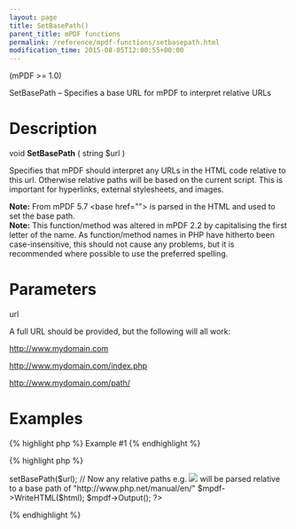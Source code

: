 ```yaml
---
layout: page
title: SetBasePath()
parent_title: mPDF functions
permalink: /reference/mpdf-functions/setbasepath.html
modification_time: 2015-08-05T12:00:55+00:00
---
```


<p>(mPDF &gt;= 1.0)</p>
<p>SetBasePath – Specifies a base URL for mPDF to interpret relative URLs</p>

# Description

<p class="manual_block">void <b>SetBasePath</b> ( string <span class="parameter">$url</span> )</p>
<p>Specifies that mPDF should interpret any URLs in the HTML code relative to this <span class="parameter">url</span>. Otherwise relative paths will be based on the current script. This is important for hyperlinks, external stylesheets, and images.</p>

<div class="alert alert-info" role="alert"><strong>Note:</strong> From mPDF 5.7 &lt;base href=""&gt; is parsed in the HTML and used to set the base path.</div>

<div class="alert alert-info" role="alert"><strong>Note:</strong> This function/method was altered in mPDF 2.2 by capitalising the first letter of the name. As function/method names in PHP have hitherto been case-insensitive, this should not cause any problems, but it is recommended where possible to use the preferred spelling.</div>

# Parameters

<p class="manual_param_dt"><span class="parameter">url</span></p>
<p class="manual_param_dd">A full URL should be provided, but the following will all work:

http://www.mydomain.com

http://www.mydomain.com/index.php

http://www.mydomain.com/path/<span class="smallblock">

</span></p>

# Examples

{% highlight php %}
Example #1
{% endhighlight %}

{% highlight php %}
<?php

$mpdf=new mPDF();

$url = "http://www.php.net/manual/en/function.iconv.php";

$html = file_get_contents($url);

$mpdf->setBasePath($url);

// Now any relative paths e.g. <img src="../picture.jpg" /> will be parsed relative to a

   base path of "http://www.php.net/manual/en/"

$mpdf->WriteHTML($html);

$mpdf->Output();

?>
{% endhighlight %}

